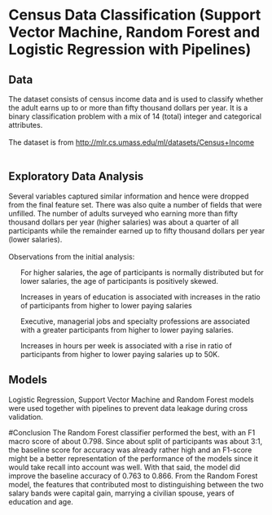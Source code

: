 # Census Data Classification (Support Vector Machine, Random Forest and Logistic Regression with Pipelines)

## Data
The dataset consists of census income data and is used to classify whether the adult earns up to or more than fifty thousand dollars per year. It is a binary classification problem with a mix of 14 (total) integer and categorical attributes.
<br>
<br>
The dataset is from http://mlr.cs.umass.edu/ml/datasets/Census+Income
<br>
<br>
## Exploratory Data Analysis
Several variables captured similar information and hence were dropped from the final feature set. There was also quite a number of fields that were unfilled. The number of adults surveyed who earning more than fifty thousand dollars per year (higher salaries) was about a quarter of all participants while the remainder earned up to fifty thousand dollars per year (lower salaries).
<br>
<br>
Observations from the initial analysis:
<ul>For higher salaries, the age of participants is normally distributed but for lower salaries, the age of participants is positively skewed.  </ul>
<ul>Increases in years of education is associated with increases in the ratio of participants from higher to lower paying salaries</ul>
<ul>Executive, managerial jobs and specialty professions are associated with a greater participants from higher to lower paying salaries.</ul>
<ul>Increases in hours per week is associated with a rise in ratio of participants from higher to lower paying salaries up to 50K. </ul>

## Models
Logistic Regression, Support Vector Machine and Random Forest models were used together with pipelines to prevent data leakage during cross validation.

#Conclusion
The Random Forest classifier performed the best, with an F1 macro score of about 0.798. Since about split of participants was about 3:1, the baseline score for accuracy was already rather high and an F1-score might be a better representation of the performance of the models since it would take recall into account was well. With that said, the model did improve the baseline accuracy of 0.763 to 0.866. From the Random Forest model, the features that contributed most to distinguishing between the two salary bands were capital gain, marrying a civilian spouse, years of education and age.
